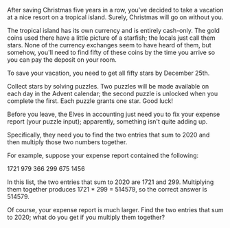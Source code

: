After saving Christmas five years in a row, you've decided to take a vacation
at a nice resort on a tropical island. Surely, Christmas will go on without
you.

The tropical island has its own currency and is entirely cash-only. The gold
coins used there have a little picture of a starfish; the locals just call them
stars. None of the currency exchanges seem to have heard of them, but somehow,
you'll need to find fifty of these coins by the time you arrive so you can pay
the deposit on your room.

To save your vacation, you need to get all fifty stars by December 25th.

Collect stars by solving puzzles. Two puzzles will be made available on each
day in the Advent calendar; the second puzzle is unlocked when you complete the
first. Each puzzle grants one star. Good luck!

Before you leave, the Elves in accounting just need you to fix your expense
report (your puzzle input); apparently, something isn't quite adding up.

Specifically, they need you to find the two entries that sum to 2020 and then
multiply those two numbers together.

For example, suppose your expense report contained the following:

1721
979
366
299
675
1456

In this list, the two entries that sum to 2020 are 1721 and 299. Multiplying
them together produces 1721 * 299 = 514579, so the correct answer is 514579.

Of course, your expense report is much larger. Find the two entries that sum to
2020; what do you get if you multiply them together?
